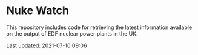 # Nuke Watch

This repository includes code for retrieving the latest information available on the output of EDF nuclear power plants in the UK.

Last updated: 2021-07-10 09:06